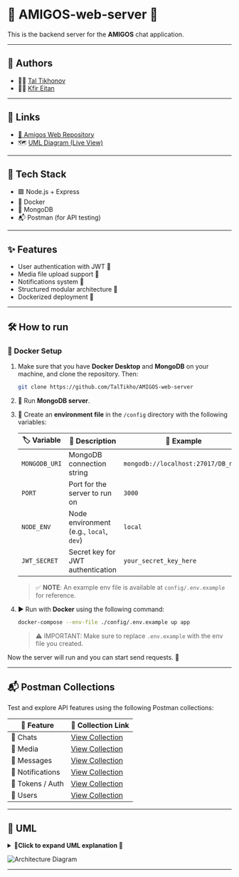 # 🚀 AMIGOS-web-server 🚀

This is the backend server for the **AMIGOS** chat application.

---

## 👥 Authors
- 👨‍💻 [Tal Tikhonov](https://github.com/TalTikho)
- 👨‍💻 [Kfir Eitan](https://github.com/Kfir15)

---

## 🔗 Links
- [🧩 Amigos Web Repository](https://github.com/TalTikho/amigos-web) 
- 🗺️ [UML Diagram (Live View)](https://tinyurl.com/4xwxzh95)

---

## 🧰 Tech Stack

- 🟩 Node.js + Express
- 🐳 Docker
- 🍃 MongoDB
- 📬 Postman (for API testing)

---

## ✨ Features

- User authentication with JWT 🔐
- Media file upload support 📎
- Notifications system 🔔
- Structured modular architecture 🧱
- Dockerized deployment 🐳

---

## 🛠️ How to run

### 🐳 Docker Setup
1. Make sure that you have **Docker Desktop** and **MongoDB** on your machine, and clone the repository. Then:
    ```bash
   git clone https://github.com/TalTikho/AMIGOS-web-server
   ```
2. 🔌 Run **MongoDB server**.
3. 📝 Create an **environment file** in the `/config` directory with the following variables:
   
   | 🏷️ Variable       | 📄 Description                               | 🧪 Example                             |
   |----------------|-------------------------------------------|-------------------------------------|
   | `MONGODB_URI`  | MongoDB connection string                 | `mongodb://localhost:27017/DB_name` |
   | `PORT`         | Port for the server to run on             | `3000`                              |
   | `NODE_ENV`     | Node environment (e.g., `local`, `dev`)   | `local`                             |
   | `JWT_SECRET`   | Secret key for JWT authentication         | `your_secret_key_here`              |
   
   > ✅ **NOTE**: An example env file is available at `config/.env.example` for reference.

4. ▶️ Run with **Docker** using the following command:   
    ```bash
   docker-compose --env-file ./config/.env.example up app
   ```
   > ⚠️ IMPORTANT: Make sure to replace `.env.example` with the env file you created.

Now the server will run and you can start send requests. 🚀

---

## 📬 Postman Collections

Test and explore API features using the following Postman collections:

| 📂 Feature         | 🔗 Collection Link |
|-------------------|--------------------|
| 💬 Chats           | [View Collection](https://www.postman.com/taltikhnoov/workspace/amigos-workspace/collection/43664845-96b2f283-d666-47c8-b73c-0aeea439b6f4?action=share&creator=43664845) |
| 📎 Media           | [View Collection](https://www.postman.com/taltikhnoov/workspace/amigos-workspace/collection/43664845-ad6b3627-22af-47fa-9950-962fa6a44f3f?action=share&creator=43664845) |
| 📨 Messages        | [View Collection](https://www.postman.com/taltikhnoov/workspace/amigos-workspace/collection/43664845-c29b75bb-2c15-4cbb-b028-899273f0222a?action=share&creator=43664845) |
| 🔔 Notifications   | [View Collection](https://www.postman.com/taltikhnoov/workspace/amigos-workspace/collection/43664845-8eaea4c7-e654-4cf0-bbcf-fba7ef374acf?action=share&creator=43664845) |
| 🔐 Tokens / Auth   | [View Collection](https://www.postman.com/taltikhnoov/workspace/amigos-workspace/collection/43664891-6edb232d-4f80-407d-b112-c76896fe1ce8?action=share&creator=43664845) |
| 👤 Users           | [View Collection](https://www.postman.com/taltikhnoov/workspace/amigos-workspace/collection/43664891-f8cd5299-ec22-4a03-a0ce-ed755bfcffdb?action=share&creator=43664845) |


---

## 🧭 UML

<details>
<summary> <strong>📌Click to expand UML explanation 📌</strong></summary>

#### 🧱 Chat Application Architecture:
This project implements a chat application following a clean architecture design pattern. The key components of the system are organized into distinct layers to separate concerns and enhance maintainability.

#### 🗂️ Overview
The architecture consists of the following components:

- **Models** :
Core data structures that represent the application's entities.
- **Services** : 
The business logic layer that interacts with models to process data.
- **Controllers**:
Handle incoming HTTP requests and coordinate with services to generate responses.
- **Routes**:
Define API endpoints and link them to the appropriate controllers.
- **Utilities** :
Helper functions that are used across the application to avoid code duplication.

---

#### 🧩 Key Components
1. **Models** :
    The models represent the primary data structures in the application, including:

   - 👤 `User`: Represents a user in the system. Users can have multiple chats, messages, media uploads, and notifications.

   - 💬 `Chat`: Represents a chat session, which contains multiple messages and can have multiple members.

   - 📨 `Message`: Represents a message within a chat.

   - 📎 `Media`: Represents media (images, files, etc.) that can be attached to messages.

   - 🔔 `Notification`: Represents notifications sent to users for various events.

2. **Services**
   - Services implement the business logic of the application. They interact directly with models to retrieve and manipulate data. Services are invoked by controllers to process incoming requests.

3. **Controllers**
   - Controllers handle the incoming HTTP requests, perform any necessary processing, and interact with the services to obtain or modify data. After processing, controllers send the appropriate response to the client.

4. **Routes**
   - Routes define the API endpoints and associate them with specific controller functions. Routes are the entry points for all HTTP requests in the application.

5. **Utilities**
   - Utilities are helper functions used across various components of the application. These functions are designed to reduce redundancy and improve code maintainability.

---

##### 🔗 Relationship
- **Users** ➡️ Have multiple Chats, Messages, Media, Notifications
- **Chats** ➡️ Have multiple Messages and Members
- **Messages** ➡️ May include Media
- **Services**➡️ Contain the business logic that interacts with the Models.
- **Controllers** ➡️ Use Services ➡️ Use Models
- **Routes** ➡️ Direct requests to Controllers

📎[Full view of the diagram](https://tinyurl.com/46nr7pzf)
</details>


![Architecture Diagram](https://www.mermaidchart.com/raw/b333dae5-01f2-4a1b-a0d8-7cc39bbe65b9?theme=dark&version=v0.1&format=svg)

---






